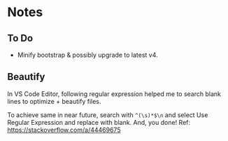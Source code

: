 # Notes

## To Do
- Minify bootstrap & possibly upgrade to latest v4.
<link rel="stylesheet" href="<?php echo base_url('assets/front/css/bootstrap.css');?>" />

## Beautify
In VS Code Editor, following regular expression helped me to search blank lines to optimize + beautify files.

To achieve same in near future, search with `^(\s)*$\n` and select Use Regular Expression and replace with blank. And, you done!
Ref: https://stackoverflow.com/a/44469675